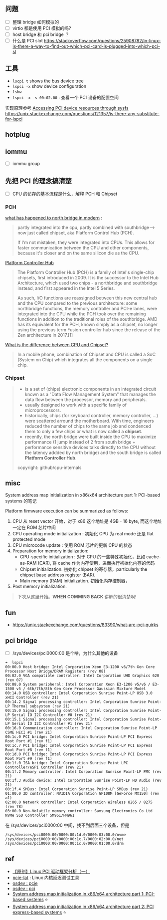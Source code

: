 ## 问题
- [ ] 整理 bridge 如何模拟的
- [ ] virtio 都是使用 PCI 模拟的吗?
- [ ] host bridge 和 pci bridge ？
- [ ] 什么是 PCI slot
https://stackoverflow.com/questions/25908782/in-linux-is-there-a-way-to-find-out-which-pci-card-is-plugged-into-which-pci-sl

## 工具
- `lscpi t` shows the bus device tree
- `lspci -x` show device configuration
- `lshw`
- `lspci -x -s 00:02.00` : 查看一个 PCI 设备的配置空间

实现原理参考 [Accessing PCI device resources through sysfs](https://www.kernel.org/doc/html/latest/PCI/sysfs-pci.html)
https://unix.stackexchange.com/questions/121357/is-there-any-substitute-for-lspci

## hotplug

## iommu
- [ ] iommu group

## 先把 PCI 的理念搞清楚
- [ ] CPU 的访存的基本流程是什么，解释 PCH 和 Chipset

### PCH
[what has happened to north bridge in modern](https://www.reddit.com/r/hardware/comments/bt4xff/what_has_happened_to_north_bridge_in_modern/) :
> partly integrated into the cpu, partly combined with southbridge—> now just called chipset, aka Platform Control Hub (PCH).
>
> If I'm not mistaken, they were integrated into CPUs. This allows for faster communication between the CPU and other components, because it's closer and on the same silicon die as the CPU.

[Platform Controller Hub](https://en.wikipedia.org/wiki/Platform_Controller_Hub)
> The Platform Controller Hub (PCH) is a family of Intel's single-chip chipsets, first introduced in 2009. It is the successor to the Intel Hub Architecture, which used two chips - a northbridge and southbridge instead, and first appeared in the Intel 5 Series.
>
> As such, I/O functions are reassigned between this new central hub and the CPU compared to the previous architecture: some northbridge functions, the memory controller and PCI-e lanes, were integrated into the CPU while the PCH took over the remaining functions in addition to the traditional roles of the southbridge. AMD has its equivalent for the PCH, known simply as a chipset, no longer using the previous term Fusion controller hub since the release of the Zen architecture in 2017.[1]

[What is the difference between CPU and Chipset?](https://stackoverflow.com/questions/18978503/what-is-the-difference-between-cpu-and-chipset)
> In a mobile phone, combination of Chipset and CPU is called a SoC (System on Chip) which integrates all the components on a single chip.

### Chipset
> - is a set of (chips) electronic components in an integrated circuit known as a "Data Flow Management System" that manages the data flow between the processor, memory and peripherals.
> - usually designed to work with a specific family of microprocessors.
> - historically, chips (for keyboard controller, memory controller, ...) were scattered arround the motherboard. With time, engineers reduced the number of chips to the same job and condenced them to only a few chips or what is now called a __chipset__.
> - recently, the north bridge were built inside the CPU to maximize performance (1 jump instead of 2 from south bridge + performance sensitive devices talks directly to the CPU without the latency addded by north bridge) and the south bridge is called __Platform Controller Hub__.
>
> copyright: github/cpu-internals


## misc
System address map initialization in x86/x64 architecture part 1: PCI-based systems 的笔记

Platform firmware execution can be summarized as follows:
1. CPU 从 reset vector 开始，对于 x86 这个地址是 4GB - 16 byte, 而这个地址一定在 ROM 芯片中间
2. CPU operating mode initialization : 初始化 CPU 为 real mode 还是 flat protected mode
3. CPU microcode update : 使用 ROM 芯片的更新 CPU 的状态
4. Preparation for memory initialization:
   - CPU-specific initialization : 对于 CPU 的一些特殊初始化，比如 cache-as-RAM (CAR), 将 cache 作为内存使用，进而执行初始化内存的代码
   - Chipset initialization. 初始化 chipset 的寄存器，particularly the chipset base address register (BAR).
   - Main memory (RAM) initialization. 初始化内存控制器，
5. Post memory initialization.
> 下次从这里开始。**WHEN COMMING BACK** 讲解的很清楚啊!

## fun

- https://unix.stackexchange.com/questions/83390/what-are-pci-quirks

## pci bridge
- [ ] /sys/devices/pci0000:00 是个啥，为什么其他的设备
```plain
➜  lspci
00:00.0 Host bridge: Intel Corporation Xeon E3-1200 v6/7th Gen Core Processor Host Bridge/DRAM Registers (rev 08)
00:02.0 VGA compatible controller: Intel Corporation UHD Graphics 620 (rev 07)
00:08.0 System peripheral: Intel Corporation Xeon E3-1200 v5/v6 / E3-1500 v5 / 6th/7th/8th Gen Core Processor Gaussian Mixture Model
00:14.0 USB controller: Intel Corporation Sunrise Point-LP USB 3.0 xHCI Controller (rev 21)
00:14.2 Signal processing controller: Intel Corporation Sunrise Point-LP Thermal subsystem (rev 21)
00:15.0 Signal processing controller: Intel Corporation Sunrise Point-LP Serial IO I2C Controller #0 (rev 21)
00:15.1 Signal processing controller: Intel Corporation Sunrise Point-LP Serial IO I2C Controller #1 (rev 21)
00:16.0 Communication controller: Intel Corporation Sunrise Point-LP CSME HECI #1 (rev 21)
00:1c.0 PCI bridge: Intel Corporation Sunrise Point-LP PCI Express Root Port #1 (rev f1)
00:1c.7 PCI bridge: Intel Corporation Sunrise Point-LP PCI Express Root Port #8 (rev f1)
00:1d.0 PCI bridge: Intel Corporation Sunrise Point-LP PCI Express Root Port #9 (rev f1)
00:1f.0 ISA bridge: Intel Corporation Sunrise Point LPC Controller/eSPI Controller (rev 21)
00:1f.2 Memory controller: Intel Corporation Sunrise Point-LP PMC (rev 21)
00:1f.3 Audio device: Intel Corporation Sunrise Point-LP HD Audio (rev 21)
00:1f.4 SMBus: Intel Corporation Sunrise Point-LP SMBus (rev 21)
01:00.0 3D controller: NVIDIA Corporation GP108M [GeForce MX150] (rev a1)
02:00.0 Network controller: Intel Corporation Wireless 8265 / 8275 (rev 78)
03:00.0 Non-Volatile memory controller: Samsung Electronics Co Ltd NVMe SSD Controller SM961/PM961
```

在 /sys/devices/pci0000:00 中间，找不到后面三个设备，但是
```plain
/sys/devices/pci0000:00/0000:00:1d.0/0000:03:00.0/nvme
/sys/devices/pci0000:00/0000:00:1c.7/0000:02:00.0/net
/sys/devices/pci0000:00/0000:00:1c.0/0000:01:00.0/drm
```


## ref
- [【原创】Linux PCI 驱动框架分析（一）](https://www.cnblogs.com/LoyenWang/p/14165852.html)
- [pcie-lat](https://github.com/andre-richter/pcie-lat) : Linux 内核延迟测试工具
- [osdev : pcie](https://wiki.osdev.org/PCI_Express)
- [osdev : pci](https://wiki.osdev.org/PCI)
- [System address map initialization in x86/x64 architecture part 1: PCI-based systems](https://resources.infosecinstitute.com/topic/system-address-map-initialization-in-x86x64-architecture-part-1-pci-based-systems/) :star:
- [System address map initialization in x86/x64 architecture part 2: PCI express-based systems](https://resources.infosecinstitute.com/topic/system-address-map-initialization-x86x64-architecture-part-2-pci-express-based-systems/) :star:
